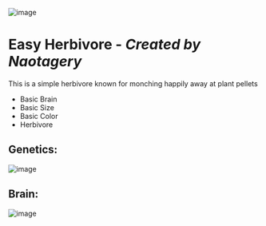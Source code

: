 ![image](https://user-images.githubusercontent.com/12953812/163618258-c94f8f63-4647-4390-a2bb-b3c7fdef1fa4.png)
# Easy Herbivore - _Created by Naotagery_ 
This is a simple herbivore known for monching happily away at plant pellets

* Basic Brain
* Basic Size
* Basic Color
* Herbivore
## Genetics:
![image](https://user-images.githubusercontent.com/12953812/163618562-4ac49d0b-92ec-4c2f-8ed5-5fb7ed27261a.png)
## Brain:
![image](https://user-images.githubusercontent.com/12953812/163620274-a5043b4b-7e3f-4569-b0e0-ad78fb84b796.png)

